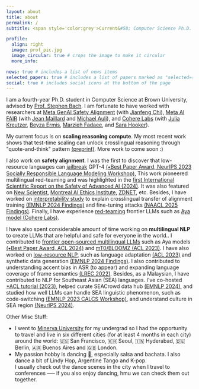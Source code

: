 ```yaml
---
layout: about
title: about
permalink: /
subtitle: <span style='color:grey'>Current&#58; Computer Science Ph.D. @ Brown University<br>Past&#58; Research Scientist Intern @ <a href='https://ai.meta.com/' style='color:#222222'>Meta AI</a>, Research Collaborator @ <a href='https://cohere.com/research' style='color:#222222'>Cohere For AI</a></span>

profile:
  align: right
  image: prof_pic.jpg
  image_circular: true # crops the image to make it circular
  more_info: 

news: true # includes a list of news items
selected_papers: true # includes a list of papers marked as "selected={true}"
social: true # includes social icons at the bottom of the page
---
```


<style type="text/css">
 .tab { margin-left: 30px; }
</style>


I am a fourth-year Ph.D. student in Computer Science at Brown University, advised by [Prof. Stephen Bach](https://scholar.google.com/citations?user=hs6pGXoAAAAJ&hl=en). I am fortunate to have worked with researchers at <u>Meta GenAI Safety Alignment</u> (with [Jianfeng Chi](https://jfchi.github.io/)), <u>Meta AI FAIR</u> (with [Jean Maillard](https://maillard.it/) and [Michael Auli](https://michaelauli.github.io/)), and <u>Cohere Labs</u> (with [Julia Kreutzer](https://juliakreutzer.github.io/), [Beyza Ermis](https://scholar.google.com/citations?user=v2cMiCAAAAAJ&hl=en), [Marzieh Fadaee](https://marziehf.github.io/), and [Sara Hooker](https://www.sarahooker.me/)). 

My current focus is on **scaling reasoning compute**. My most recent work shows that test-time scaling can unlock crosslingual reasoning through "quote-and-think" pattern [(preprint)](https://arxiv.org/abs/2505.05408). More work to come soon :)

I also work on **safety alignment**. I was the first to discover that low-resource languages can <u>jailbreak</u> GPT-4 [(&#11089;Best Paper Award, NeurIPS 2023 Socially Responsible Language Modeling Workshop)](https://arxiv.org/abs/2310.02446), This work pioneered multilingual red-teaming and was highlighted in the [first International Scientific Report on the Safety of Advanced AI (2024)](https://www.gov.uk/government/publications/international-scientific-report-on-the-safety-of-advanced-ai). It was also featured on [New Scientist](https://www.newscientist.com/article/2398656-gpt-4-gave-advice-on-planning-terrorist-attacks-when-asked-in-zulu/), [Montreal AI Ethics Institute](https://montrealethics.ai/low-resource-languages-jailbreak-gpt-4/), [ZDNET](https://www.zdnet.com/article/the-safety-of-openais-gpt-4-is-lost-in-translation/), etc. Besides, I have worked on <u>interpretability study</u> to explain crosslingual transfer of alignment training [(EMNLP 2024 Findings)](https://arxiv.org/abs/2406.16235) and fine-tuning attacks [(NAACL 2025 Findings)](https://arxiv.org/abs/2410.18210). Finally, I have experience <u>red-teaming</u> frontier LLMs such as [Aya model (Cohere Labs)](https://cohere.com/research/aya). 

I have also spent considerable amount of time working on **multilingual NLP** to create LLMs that are helpful and safe for everyone in the world.. I contributed to <u>frontier open-sourced multilingual LLMs</u> such as Aya models [(&#11089;Best Paper Award, ACL 2024)](https://arxiv.org/abs/2402.07827) and [mT0/BLOOMZ (ACL 2023)](https://aclanthology.org/2023.acl-long.891.pdf). I have also worked on <u>low-resource NLP</u>, such as language adaptation [(ACL 2023)](https://arxiv.org/abs/2212.09535) and synthetic data generation [(EMNLP 2024 Findings)](https://arxiv.org/abs/2402.14086). I also contributed to understanding accent bias in ASR (to appear) and expanding language coverage of frame semantics [(LREC 2022)](https://arxiv.org/abs/2201.01837). Besides, as a Malaysian, I have contributed to NLP for Southeast Asian (SEA) languages. I've co-hosted [*ACL tutorial (2023)](https://aclanthology.org/2023.ijcnlp-tutorials.2/), helped curate SEACrowd data hub [(EMNLP 2024)](https://arxiv.org/abs/2406.10118), and studied how well LLMs can handle SEA linguistic phenomenon, such as code-switching [(EMNLP 2023 CALCS Workshop)](https://arxiv.org/abs/2303.13592), and understand culture in SEA region [(NeurIPS 2024)](https://arxiv.org/abs/2406.05967).

Other Misc Stuff:
- I went to [Minerva University](https://www.minerva.edu/) for my undergrad so I had the opportunity to travel and live in six different cities (for at least 4 months in each city) around the world: 🇺🇸 San Francisco, 🇰🇷 Seoul, 🇮🇳 Hyderabad, 🇩🇪 Berlin, 🇦🇷 Buenos Aires and 🇬🇧 London. 
- My passion hobby is dancing 🕺, especially salsa and bachata. I also dance a bit of Lindy Hop, Argentine Tango and K-pop. <br>I usually check out the dance scenes in the city when I travel to conferences ––– if you also enjoy dancing, hmu we can check them out together.
